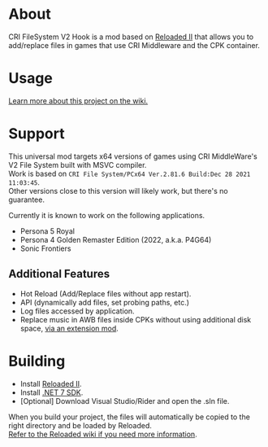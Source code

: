 # About

CRI FileSystem V2 Hook is a mod based on [Reloaded II](https://reloaded-project.github.io/Reloaded-II/) that allows you to add/replace files in games that use CRI Middleware and the CPK container.  

# Usage

[Learn more about this project on the wiki.](https://sewer56.dev/CriFs.V2.Hook.ReloadedII)

# Support

This universal mod targets x64 versions of games using CRI MiddleWare's V2 File System built with MSVC compiler.  
Work is based on `CRI File System/PCx64 Ver.2.81.6 Build:Dec 28 2021 11:03:45`.  
Other versions close to this version will likely work, but there's no guarantee.  

Currently it is known to work on the following applications.

- Persona 5 Royal  
- Persona 4 Golden Remaster Edition (2022, a.k.a. P4G64)  
- Sonic Frontiers

## Additional Features

- Hot Reload (Add/Replace files without app restart).  
- API (dynamically add files, set probing paths, etc.)  
- Log files accessed by application.  
- Replace music in AWB files inside CPKs without using additional disk space, [via an extension mod](https://sewer56.dev/CriFs.V2.Hook.ReloadedII/usage-awb).  

# Building

- Install [Reloaded II](https://github.com/Reloaded-Project/Reloaded-II/releases/latest).  
- Install [.NET 7 SDK](https://dotnet.microsoft.com/en-us/download/dotnet/7.0).  
- [Optional] Download Visual Studio/Rider and open the .sln file.  

When you build your project, the files will automatically be copied to the right directory and be loaded by Reloaded.  
[Refer to the Reloaded wiki if you need more information](https://reloaded-project.github.io/Reloaded-II/DevelopmentEnvironmentSetup/).